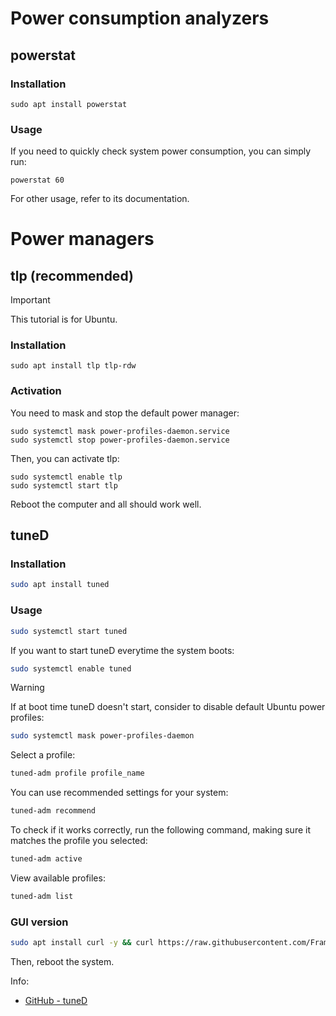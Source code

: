 # Power consumption analyzers

## powerstat

### Installation

```shell
sudo apt install powerstat
```

### Usage

If you need to quickly check system power consumption, you can simply run:

```shell
powerstat 60
```

For other usage, refer to its documentation.

# Power managers

## tlp (recommended)

> [!IMPORTANT]
> 
> This tutorial is for Ubuntu.

### Installation

```shell
sudo apt install tlp tlp-rdw
```

### Activation

You need to mask and stop the default power manager:

```shell
sudo systemctl mask power-profiles-daemon.service
sudo systemctl stop power-profiles-daemon.service
```

Then, you can activate tlp:

```shell
sudo systemctl enable tlp
sudo systemctl start tlp
```

Reboot the computer and all should work well.

## tuneD

### Installation

```bash
sudo apt install tuned
```

### Usage

```bash
sudo systemctl start tuned
```

If you want to start tuneD everytime the system boots:

```bash
sudo systemctl enable tuned
```

> [!WARNING] 
>
> If at boot time tuneD doesn't start, consider to disable default Ubuntu power profiles:
>
> ```bash
> sudo systemctl mask power-profiles-daemon
> ```

Select a profile:

```bash
tuned-adm profile profile_name
```

You can use recommended settings for your system:

```bash
tuned-adm recommend
```

To check if it works correctly, run the following command, making sure it matches the profile you selected:

```bash
tuned-adm active
```

View available profiles:

```bash
tuned-adm list
```

### GUI version

```bash
sudo apt install curl -y && curl https://raw.githubusercontent.com/FrameworkComputer/tuned-gui/main/intel-13thGen.sh | bash
```

Then, reboot the system.

Info: 

- [GitHub - tuneD](https://github.com/FrameworkComputer/tuned-gui/tree/main?tab=readme-ov-file#tuned-gui)
